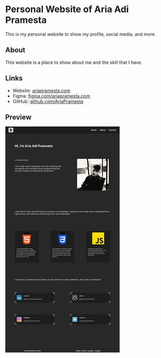 # Personal Website of Aria Adi Pramesta

This is my personal website to show my profile, social media, and more.

## About

This website is a place to show about me and the skill that I have.

## Links

- Website: [ariapramesta.com](https://ariapramesta.com)
- Figma: [figma.com/ariapramesta.com](https://www.figma.com/file/95PQ4nDUM2Lge194cQjjXQ/ariapramesta.com?type=design&node-id=0%3A1&mode=design&t=Hzhq9z4QV6BhW3RV-1)
- GitHub: [github.com/AriaPramesta](https://github.com/AriaPramesta)

## Preview

![preview](preview/personalWebsite.jpg)